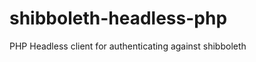 shibboleth-headless-php
=======================

PHP Headless client for authenticating against shibboleth 